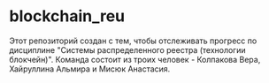 # blockchain_reu
Этот репозиторий создан с тем, чтобы отслеживать прогресс по дисциплине "Системы распределенного реестра (технологии блокчейн)". Команда состоит из троих человек - Колпакова Вера, Хайруллина Альмира и Мисюк Анастасия.
